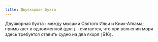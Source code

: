 ```yaml
---
title: Двуякорная бухта
---
```


Двуякорная бухта
: между мысами Святого Ильи и Киик-Атлама; примыкает к одноименной ⦅дол.⦆ – считается, что при волнении моря здесь требуется ставить судно на два якоря ⦃Б16⦄.
